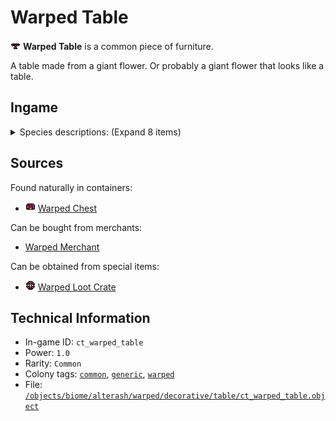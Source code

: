 # Warped Table

<img src="https://raw.githubusercontent.com/Ceterai/Enternia/main/objects/biome/alterash/warped/decorative/table/icon.png" alt="Warped Table icon" loading="lazy" height="16px" width="auto" /> **Warped Table** is a common piece of furniture.

A table made from a giant flower. Or probably a giant flower that looks like a table.

## Ingame

<details markdown="1"><summary>Species descriptions: (Expand 8 items)</summary>

- Alta: An almost natural-looking table, with the stand made from nivera vines, and the top from purple vein matter.
- Apex: A large flower in form of a table. Or a table made of some living flower.
- Avian: A creepy looking table.
- Floran: Warpy table growss, twisssts. Only electrogirlsss can stop. Floran don't like but need to trusst.
- Glitch: Cautious. It's not a table, it's some kind of a living being, maybe predatory.
- Human: Is it a table, or is it a flower?
- Hylotl: I don't think we can use this 'table' for purposes of the table.
- Novakid: This table isn't going to attack me, is it?

</details>

## Sources

Found naturally in containers:

- <img src="https://raw.githubusercontent.com/Ceterai/Enternia/main/objects/biome/alterash/warped/decorative/chest/icon.png" alt="Warped Chest icon" loading="lazy" height="16px" width="auto" /> [Warped Chest](https://ceterai.github.io/MyEnternia/Wiki/WarpedChest)

Can be bought from merchants:

- [Warped Merchant](https://ceterai.github.io/MyEnternia/Wiki/WarpedMerchant)

Can be obtained from special items:

- <img src="https://raw.githubusercontent.com/Ceterai/Enternia/main/items/active/alta/loot/biome/ct_warped_loot.png" alt="Warped Loot Crate icon" loading="lazy" height="16px" width="auto" /> [Warped Loot Crate](https://ceterai.github.io/MyEnternia/Wiki/WarpedLootCrate)

## Technical Information

- In-game ID: `ct_warped_table`
- Power: `1.0`
- Rarity: `Common`
- Colony tags: [`common`](https://ceterai.github.io/MyEnternia/Wiki/Tags/Common), [`generic`](https://ceterai.github.io/MyEnternia/Wiki/Tags/Generic), [`warped`](https://ceterai.github.io/MyEnternia/Wiki/Tags/Warped)
- File: [`/objects/biome/alterash/warped/decorative/table/ct_warped_table.object`](https://github.com/Ceterai/Enternia/blob/main/objects/biome/alterash/warped/decorative/table/ct_warped_table.object)
